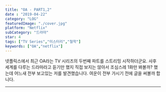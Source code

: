 ```yaml
---
title: "OA - PART1,2"
date : "2019-04-22"
category: "LOG"
featuredImage: "./cover.jpg"
platform: "Netflix"
subCategory: "드라마"
star: 4
tags: ["TV Series","미스터리","철학"]
keywords: ["OA","netflix"]
---
```


넷플릭스에서 최근 OA라는 TV 시리즈의 두번째 파트를 스트리밍 시작하더군요. 사후 세계를 다루는 드라마라고 듣기만 했지 직접 보지는 않아서 조심스레 1화만 봐볼까? 했는데 어느새 전부 보고있는 저를 발견했습니다. 여운이 전부 가시기 전에 글을 써볼까 합니다.

- - -